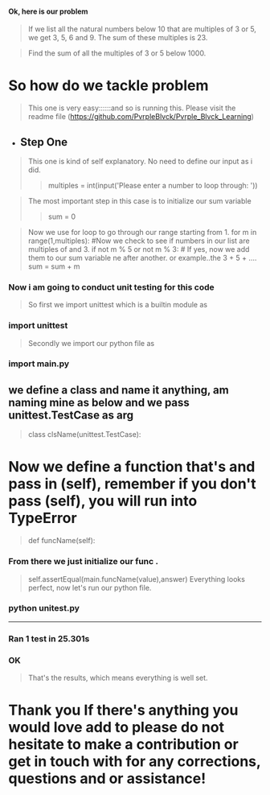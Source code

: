 #### Ok, here is our problem
> If we list all the natural numbers below 10 that are multiples of 3 or 5, we get 3, 5, 6 and 9. The sum of these multiples is 23.

> Find the sum of all the multiples of 3 or 5 below 1000.

# So how do we tackle problem
> This one is very easy::::::and so is running this. Please visit the readme file (https://github.com/PvrpleBlvck/Pvrple_Blvck_Learning)
- ## Step One

> This one is kind of self explanatory. No need to define our input as i did. 
>> multiples = int(input('Please enter a number to loop through: '))

> The most important step in this case is to initialize our sum variable
>> sum = 0

> Now we use for loop to go through our range starting from 1.
	for m in range(1,multiples):
	#Now we check to see if numbers in our list are multiples of  and 3.
     	if not m % 5 or not m % 3:
     	# If yes, now we add them to our sum variable ne after another. or example..the 3 + 5 + ....
         	sum = sum + m


### Now i am going to conduct unit testing for this code 


> So first we import unittest which is a builtin module as
 ### import unittest
 > Secondly we import our python file as
 ### import main.py
 ## we define a class and name it anything, am naming mine as below and we pass unittest.TestCase as arg
> class clsName(unittest.TestCase):
# Now we define a function that's and pass in (self), remember if you don't pass (self), you will run into TypeError
>    def funcName(self):
### From there we just initialize our func . 
> self.assertEqual(main.funcName(value),answer)
> Everything looks perfect, now let's run our python file. 
### python unitest.py

----------------------------------------------------------------------
### Ran 1 test in 25.301s

### OK
> That's the results, which means everything is well set.

# Thank you If there's anything you would love add to please do not hesitate to make a contribution or get in touch with for any corrections, questions and or assistance!